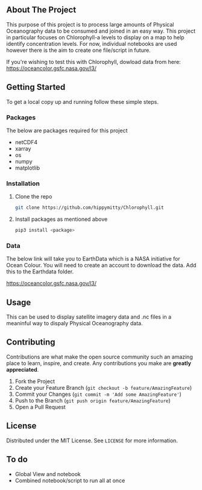 <!--
*** Thanks for checking out the Best-README-Template. If you have a suggestion
*** that would make this better, please fork the repo and create a pull request
*** or simply open an issue with the tag "enhancement".
*** Thanks again! Now go create something AMAZING! :D
***
***
***
*** To avoid retyping too much info. Do a search and replace for the following:
*** github_username, repo_name, twitter_handle, email, project_title, project_description
-->



<!-- PROJECT SHIELDS -->
<!--
*** I'm using markdown "reference style" links for readability.
*** Reference links are enclosed in brackets [ ] instead of parentheses ( ).
*** See the bottom of this document for the declaration of the reference variables
*** for contributors-url, forks-url, etc. This is an optional, concise syntax you may use.
*** https://www.markdownguide.org/basic-syntax/#reference-style-links
-->

<!-- ABOUT THE PROJECT -->
## About The Project

This purpose of this project is to process large amounts of Physical Oceanography data to be consumed and joined in an easy way. This project in particular focuses on Chlorophyll-a levels to display on a map to help identify concentration levels. For now, individual notebooks are used however there is the aim to create one file/script in future.

If you're wishing to test this with Chlorophyll, dowload data from here:
https://oceancolor.gsfc.nasa.gov/l3/


## Getting Started

To get a local copy up and running follow these simple steps.

### Packages

The below are packages required for this project 
* netCDF4                        
* xarray                                    
* os
* numpy
* matplotlib

### Installation

1. Clone the repo
   ```sh
   git clone https://github.com/hippymitty/Chlorophyll.git
   ```
2. Install packages as mentioned above
   ```sh
   pip3 install <package>
   ```

### Data
The below link will take you to EarthData which is a NASA initiative for Ocean Colour. You will need to create an account to download the data. Add this to the Earthdata folder.

https://oceancolor.gsfc.nasa.gov/l3/

## Usage

This can be used to display satellite imagery data and .nc files in a meaninful way to dispaly Physical Oceanography data.

## Contributing

Contributions are what make the open source community such an amazing place to learn, inspire, and create. Any contributions you make are **greatly appreciated**.

1. Fork the Project
2. Create your Feature Branch (`git checkout -b feature/AmazingFeature`)
3. Commit your Changes (`git commit -m 'Add some AmazingFeature'`)
4. Push to the Branch (`git push origin feature/AmazingFeature`)
5. Open a Pull Request


## License

Distributed under the MIT License. See `LICENSE` for more information.


## To do

* Global View and notebook
* Combined notebook/script to run all at once